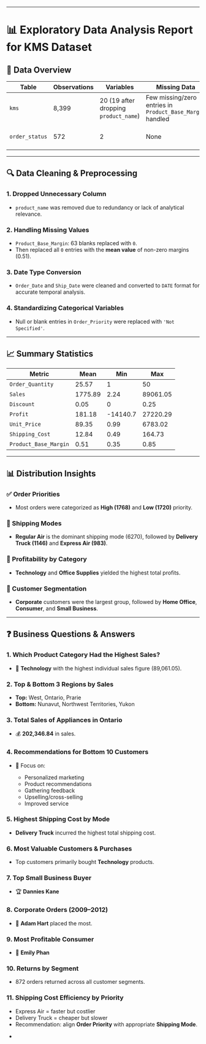 

---

# 📊 Exploratory Data Analysis Report for KMS Dataset

## 📁 Data Overview

| Table          | Observations | Variables                             | Missing Data                                              | Notes                       |
| -------------- | ------------ | ------------------------------------- | --------------------------------------------------------- | --------------------------- |
| `kms`          | 8,399        | 20 (19 after dropping `product_name`) | Few missing/zero entries in `Product_Base_Margin` handled | Main transactional dataset  |
| `order_status` | 572          | 2                                     | None                                                      | Used to track return status |

---

## 🔍 Data Cleaning & Preprocessing

### 1. **Dropped Unnecessary Column**

* `product_name` was removed due to redundancy or lack of analytical relevance.

### 2. **Handling Missing Values**

* `Product_Base_Margin`: 63 blanks replaced with `0`.
* Then replaced all `0` entries with the **mean value** of non-zero margins (0.51).

### 3. **Date Type Conversion**

* `Order_Date` and `Ship_Date` were cleaned and converted to `DATE` format for accurate temporal analysis.

### 4. **Standardizing Categorical Variables**

* Null or blank entries in `Order_Priority` were replaced with `'Not Specified'`.

---

## 📈 Summary Statistics

| Metric                | Mean    | Min      | Max      |
| --------------------- | ------- | -------- | -------- |
| `Order_Quantity`      | 25.57   | 1        | 50       |
| `Sales`               | 1775.89 | 2.24     | 89061.05 |
| `Discount`            | 0.05    | 0        | 0.25     |
| `Profit`              | 181.18  | -14140.7 | 27220.29 |
| `Unit_Price`          | 89.35   | 0.99     | 6783.02  |
| `Shipping_Cost`       | 12.84   | 0.49     | 164.73   |
| `Product_Base_Margin` | 0.51    | 0.35     | 0.85     |

---

## 📊 Distribution Insights

### ✅ Order Priorities

* Most orders were categorized as **High (1768)** and **Low (1720)** priority.

### 🚚 Shipping Modes

* **Regular Air** is the dominant shipping mode (6270), followed by **Delivery Truck (1146)** and **Express Air (983)**.

### 💸 Profitability by Category

* **Technology** and **Office Supplies** yielded the highest total profits.

### 👥 Customer Segmentation

* **Corporate** customers were the largest group, followed by **Home Office**, **Consumer**, and **Small Business**.

---

## ❓ Business Questions & Answers

### 1. **Which Product Category Had the Highest Sales?**

* 📌 **Technology** with the highest individual sales figure (89,061.05).

### 2. **Top & Bottom 3 Regions by Sales**

* **Top:** West, Ontario, Prarie
* **Bottom:** Nunavut, Northwest Territories, Yukon

### 3. **Total Sales of Appliances in Ontario**

* 💰 **202,346.84** in sales.

### 4. **Recommendations for Bottom 10 Customers**

* 📢 Focus on:

  * Personalized marketing
  * Product recommendations
  * Gathering feedback
  * Upselling/cross-selling
  * Improved service

### 5. **Highest Shipping Cost by Mode**

* **Delivery Truck** incurred the highest total shipping cost.

### 6. **Most Valuable Customers & Purchases**

* Top customers primarily bought **Technology** products.

### 7. **Top Small Business Buyer**

* 🏆 **Dannies Kane**

### 8. **Corporate Orders (2009–2012)**

* 🥇 **Adam Hart** placed the most.

### 9. **Most Profitable Consumer**

* 💎 **Emily Phan**

### 10. **Returns by Segment**

* 872 orders returned across all customer segments.

### 11. **Shipping Cost Efficiency by Priority**

* Express Air = faster but costlier
* Delivery Truck = cheaper but slower
* Recommendation: align **Order Priority** with appropriate **Shipping Mode**.

-
